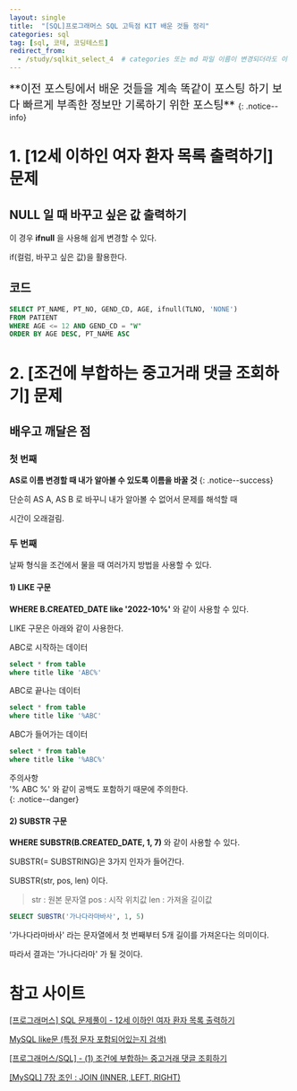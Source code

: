 ```yaml
---
layout: single
title:  "[SQL]프로그래머스 SQL 고득점 KIT 배운 것들 정리"
categories: sql
tag: [sql, 코테, 코딩테스트]
redirect_from:
  - /study/sqlkit_select_4  # categories 또는 md 파일 이름이 변경되더라도 이 포스트로 올 수 있도록 redirect
---
```

<span style="font-size: 20px;">
**이전 포스팅에서 배운 것들을 계속 똑같이 포스팅 하기 보다  
빠르게 부족한 정보만 기록하기 위한 포스팅**
</span>
{: .notice--info}

# 1. [12세 이하인 여자 환자 목록 출력하기] 문제

## NULL 일 때 바꾸고 싶은 값 출력하기

이 경우 **ifnull** 을 사용해 쉽게 변경할 수 있다.

if(컬럼, 바꾸고 싶은 값)을 활용한다.

## 코드

```sql
SELECT PT_NAME, PT_NO, GEND_CD, AGE, ifnull(TLNO, 'NONE')
FROM PATIENT
WHERE AGE <= 12 AND GEND_CD = "W"
ORDER BY AGE DESC, PT_NAME ASC
```

# 2. [조건에 부합하는 중고거래 댓글 조회하기] 문제

## 배우고 깨달은 점

### 첫 번째

**AS로 이름 변경할 때 내가 알아볼 수 있도록 이름을 바꿀 것**
{: .notice--success}

단순히 AS A, AS B 로 바꾸니 내가 알아볼 수 없어서 문제를 해석할 때 

시간이 오래걸림.

### 두 번째

날짜 형식을 조건에서 물을 때 여러가지 방법을 사용할 수 있다.

#### 1) LIKE 구문

**WHERE B.CREATED_DATE like '2022-10%'** 와 같이 사용할 수 있다.

LIKE 구문은 아래와 같이 사용한다.

ABC로 시작하는 데이터
```sql
select * from table
where title like 'ABC%'
```

ABC로 끝나는 데이터
```sql
select * from table
where title like '%ABC'
```

ABC가 들어가는 데이터
```sql
select * from table
where title like '%ABC%'
```

주의사항  
'% ABC %' 와 같이 공백도 포함하기 때문에 주의한다.  
{: .notice--danger}

#### 2)  SUBSTR 구문

**WHERE SUBSTR(B.CREATED_DATE, 1, 7)** 와 같이 사용할 수 있다.  

SUBSTR(= SUBSTRING)은 3가지 인자가 들어간다.

SUBSTR(str, pos, len) 이다.  

>str : 원본 문자열
pos : 시작 위치값
len : 가져올 길이값  

```sql
SELECT SUBSTR('가나다라마바사', 1, 5)
```

'가나다라마바사' 라는 문자열에서 첫 번째부터 5개 길이를 가져온다는 의미이다.

따라서 결과는 '가나다라마' 가 될 것이다.

# 참고 사이트
[[프로그래머스] SQL 문제풀이 - 12세 이하인 여자 환자 목록 출력하기](https://whdgus928.tistory.com/79)  

[MySQL like문 (특정 문자 포함되어있는지 검색)](https://bactoria.tistory.com/22)  

[[프로그래머스/SQL]  - (1) 조건에 부합하는 중고거래 댓글 조회하기](https://lungfish.tistory.com/entry/%ED%94%84%EB%A1%9C%EA%B7%B8%EB%9E%98%EB%A8%B8%EC%8A%A4SQL-%EC%A1%B0%EA%B1%B4%EC%97%90-%EB%B6%80%ED%95%A9%ED%95%98%EB%8A%94-%EC%A4%91%EA%B3%A0%EA%B1%B0%EB%9E%98-%EB%8C%93%EA%B8%80-%EC%A1%B0%ED%9A%8C%ED%95%98%EA%B8%B0)  

[[MySQL] 7장 조인 : JOIN (INNER, LEFT, RIGHT)](https://futurists.tistory.com/17)
